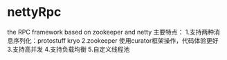 # nettyRpc
the RPC framework based on zookeeper and netty
主要特点：
1.支持两种消息序列化：protostuff kryo
2.zookeeper 使用curator框架操作，代码体验更好
3.支持高并发
4.支持负载均衡
5.自定义线程池
